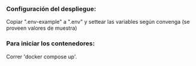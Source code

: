 ### Configuración del despliegue:
Copiar ".env-example" a ".env" y settear las variables según convenga (se proveen valores de muestra)

### Para iniciar los contenedores:
Correr 'docker compose up'.

